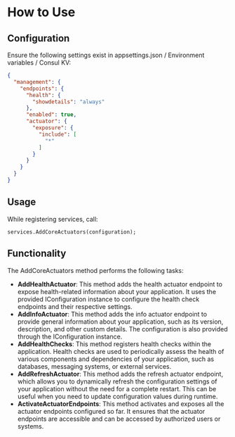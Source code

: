 # How to Use

## Configuration

Ensure the following settings exist in appsettings.json / Environment variables / Consul KV:

```json
{
  "management": {
    "endpoints": {
      "health": {
        "showdetails": "always"
      },
      "enabled": true,
      "actuator": {
        "exposure": {
          "include": [
            "*"
          ]
        }
      }
    }
  }
}
```

## Usage

While registering services, call:

```
services.AddCoreActuators(configuration);
```

## Functionality
The AddCoreActuators method performs the following tasks:

* **AddHealthActuator**: This method adds the health actuator endpoint to expose health-related information about your application. It uses the provided IConfiguration instance to configure the health check endpoints and their respective settings.
* **AddInfoActuator**: This method adds the info actuator endpoint to provide general information about your application, such as its version, description, and other custom details. The configuration is also provided through the IConfiguration instance.
* **AddHealthChecks**: This method registers health checks within the application. Health checks are used to periodically assess the health of various components and dependencies of your application, such as databases, messaging systems, or external services.
* **AddRefreshActuator**: This method adds the refresh actuator endpoint, which allows you to dynamically refresh the configuration settings of your application without the need for a complete restart. This can be useful when you need to update configuration values during runtime.
* **ActivateActuatorEndpoints**: This method activates and exposes all the actuator endpoints configured so far. It ensures that the actuator endpoints are accessible and can be accessed by authorized users or systems.
